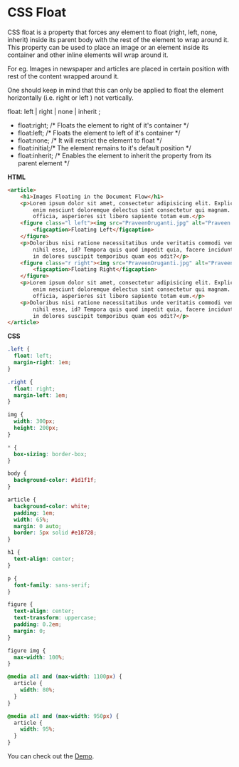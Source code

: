 # CSS Float

CSS float is a property that forces any element to float (right, left, none, inherit) inside its parent body with the rest of the element to wrap around it. This property can be used to place an image or an element inside its container and other inline elements will wrap around it.

For eg. Images in newspaper and articles are placed in certain position with rest of the content wrapped around it.

One should keep in mind that this can only be applied to float the element horizontally (i.e. right or left ) not vertically.

float: left | right | none | inherit ;

- float:right;  /* Floats the element to right of it's container */
- float:left;   /*  Floats the element to left of it's container */
- float:none;   /*  It will restrict the element to float */
- float:initial;/*  The element remains to it's default position */
- float:inherit; /*  Enables the element to inherit the property from its parent element */

**HTML**

```HTML
<article>
    <h1>Images Floating in the Document Flow</h1>
    <p>Lorem ipsum dolor sit amet, consectetur adipisicing elit. Explicabo sequi veniam ea
        enim nesciunt doloremque delectus sint consectetur qui magnam. Recusandae, hic quidem
        officia, asperiores sit libero sapiente totam eum.</p>
    <figure class="l left"><img src="PraveenOruganti.jpg" alt="Praveen Oruganti">
        <figcaption>Floating Left</figcaption>
    </figure>
    <p>Doloribus nisi ratione necessitatibus unde veritatis commodi veniam quas eaque fugiat
        nihil esse, id? Tempora quis quod impedit quia, facere incidunt, voluptatum dicta
        in dolores suscipit temporibus quam eos odit?</p>
    <figure class="r right"><img src="PraveenOruganti.jpg" alt="Praveen Oruganti">
        <figcaption>Floating Right</figcaption>
    </figure>
    <p>Lorem ipsum dolor sit amet, consectetur adipisicing elit. Explicabo sequi veniam ea
        enim nesciunt doloremque delectus sint consectetur qui magnam. Recusandae, hic quidem
        officia, asperiores sit libero sapiente totam eum.</p>
    <p>Doloribus nisi ratione necessitatibus unde veritatis commodi veniam quas eaque fugiat
        nihil esse, id? Tempora quis quod impedit quia, facere incidunt, voluptatum dicta
        in dolores suscipit temporibus quam eos odit?</p>
</article>
```

**CSS**

```CSS
.left {
  float: left;
  margin-right: 1em;
}

.right {
  float: right;
  margin-left: 1em;
}

img {
  width: 300px;
  height: 200px;
}

* {
  box-sizing: border-box;
}

body {
  background-color: #1d1f1f;
}

article {
  background-color: white;
  padding: 1em;
  width: 65%;
  margin: 0 auto;
  border: 5px solid #e18728;
}

h1 {
  text-align: center;
}

p {
  font-family: sans-serif;
}

figure {
  text-align: center;
  text-transform: uppercase;
  padding: 0.2em;
  margin: 0;
}

figure img {
  max-width: 100%;
}

@media all and (max-width: 1100px) {
  article {
    width: 80%;
  }
}

@media all and (max-width: 950px) {
  article {
    width: 95%;
  }
}

```

You can check out the [Demo](https://praveenoruganti.github.io/praveenoruganti-css/11_Float/Demo).


